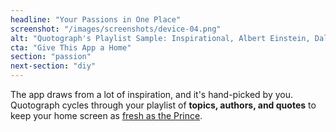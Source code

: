 ```yaml
---
headline: "Your Passions in One Place"
screenshot: "/images/screenshots/device-04.png"
alt: "Quotograph's Playlist Sample: Inspirational, Albert Einstein, Dali"
cta: "Give This App a Home"
section: "passion"
next-section: "diy"
---
```

The app draws from a lot of inspiration, and it's hand-picked by you. Quotograph cycles through your playlist of **topics, authors, and quotes** to keep your home screen as [fresh as the Prince](https://youtu.be/vq9ecOPbD1U?t=5s).